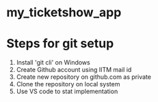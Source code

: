 # my_ticketshow_app
# Steps for git setup
1) Install 'git cli' on Windows
2) Create Github account using IITM mail id
3) Create new repository on github.com as private
4) Clone the repository on local system
5) Use VS code to stat implementation